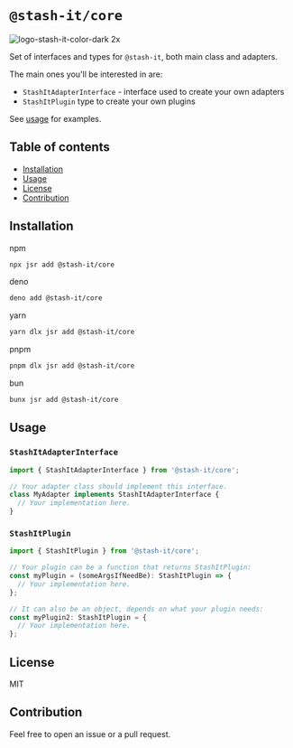 # `@stash-it/core`

![logo-stash-it-color-dark 2x](https://user-images.githubusercontent.com/1819138/30385483-99fd209c-98a7-11e7-85e2-595791d8d894.png)

Set of interfaces and types for `@stash-it`, both main class and adapters.

The main ones you'll be interested in are:

- `StashItAdapterInterface` - interface used to create your own adapters
- `StashItPlugin` type to create your own plugins

See [usage](#usage) for examples.

## Table of contents

- [Installation](#installation)
- [Usage](#usage)
- [License](#license)
- [Contribution](#contribution)

## Installation

npm
```bash
npx jsr add @stash-it/core
```

deno
```bash
deno add @stash-it/core
```

yarn
```bash
yarn dlx jsr add @stash-it/core
```

pnpm
```bash
pnpm dlx jsr add @stash-it/core
```

bun
```bash
bunx jsr add @stash-it/core
```

## Usage

### `StashItAdapterInterface`

```typescript
import { StashItAdapterInterface } from '@stash-it/core';

// Your adapter class should implement this interface.
class MyAdapter implements StashItAdapterInterface {
  // Your implementation here.
}
```

### `StashItPlugin`

```typescript
import { StashItPlugin } from '@stash-it/core';

// Your plugin can be a function that returns StashItPlugin:
const myPlugin = (someArgsIfNeedBe): StashItPlugin => {
  // Your implementation here.
};

// It can also be an object, depends on what your plugin needs:
const myPlugin2: StashItPlugin = {
  // Your implementation here.
};
```

## License

MIT

## Contribution

Feel free to open an issue or a pull request.
